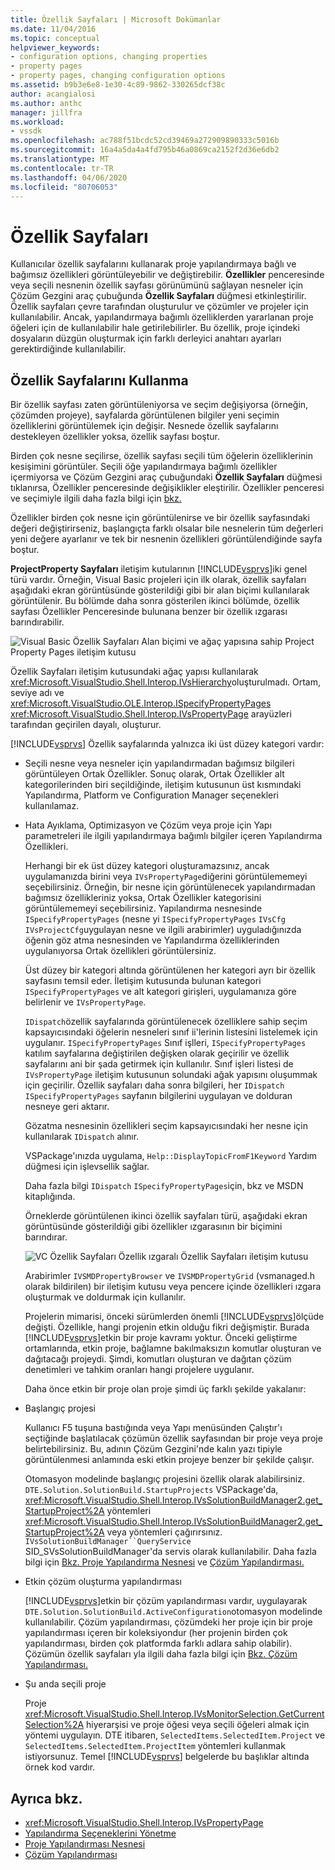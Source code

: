 ```yaml
---
title: Özellik Sayfaları | Microsoft Dokümanlar
ms.date: 11/04/2016
ms.topic: conceptual
helpviewer_keywords:
- configuration options, changing properties
- property pages
- property pages, changing configuration options
ms.assetid: b9b3e6e8-1e30-4c89-9862-330265dcf38c
author: acangialosi
ms.author: anthc
manager: jillfra
ms.workload:
- vssdk
ms.openlocfilehash: ac788f51bcdc52cd39469a272909890333c5016b
ms.sourcegitcommit: 16a4a5da4a4fd795b46a0869ca2152f2d36e6db2
ms.translationtype: MT
ms.contentlocale: tr-TR
ms.lasthandoff: 04/06/2020
ms.locfileid: "80706053"
---
```

# <a name="property-pages"></a>Özellik Sayfaları
Kullanıcılar özellik sayfalarını kullanarak proje yapılandırmaya bağlı ve bağımsız özellikleri görüntüleyebilir ve değiştirebilir. **Özellikler** penceresinde veya seçili nesnenin özellik sayfası görünümünü sağlayan nesneler için Çözüm Gezgini araç çubuğunda **Özellik Sayfaları** düğmesi etkinleştirilir. Özellik sayfaları çevre tarafından oluşturulur ve çözümler ve projeler için kullanılabilir. Ancak, yapılandırmaya bağımlı özelliklerden yararlanan proje öğeleri için de kullanılabilir hale getirilebilirler. Bu özellik, proje içindeki dosyaların düzgün oluşturmak için farklı derleyici anahtarı ayarları gerektirdiğinde kullanılabilir.

## <a name="using-property-pages"></a>Özellik Sayfalarını Kullanma
 Bir özellik sayfası zaten görüntüleniyorsa ve seçim değişiyorsa (örneğin, çözümden projeye), sayfalarda görüntülenen bilgiler yeni seçimin özelliklerini görüntülemek için değişir. Nesnede özellik sayfalarını destekleyen özellikler yoksa, özellik sayfası boştur.

 Birden çok nesne seçilirse, özellik sayfası seçili tüm öğelerin özelliklerinin kesişimini görüntüler. Seçili öğe yapılandırmaya bağımlı özellikler içermiyorsa ve Çözüm Gezgini araç çubuğundaki **Özellik Sayfaları** düğmesi tıklanırsa, Özellikler penceresinde değişiklikler eleştirilir. Özellikler penceresi ve seçimiyle ilgili daha fazla bilgi için [bkz.](../../extensibility/internals/extending-properties.md)

 Özellikler birden çok nesne için görüntülenirse ve bir özellik sayfasındaki değeri değiştirirseniz, başlangıçta farklı olsalar bile nesnelerin tüm değerleri yeni değere ayarlanır ve tek bir nesnenin özellikleri görüntülendiğinde sayfa boştur.

 **ProjectProperty Sayfaları** iletişim kutularının [!INCLUDE[vsprvs](../../code-quality/includes/vsprvs_md.md)]iki genel türü vardır. Örneğin, Visual Basic projeleri için ilk olarak, özellik sayfaları aşağıdaki ekran görüntüsünde gösterildiği gibi bir alan biçimi kullanılarak görüntülenir. Bu bölümde daha sonra gösterilen ikinci bölümde, özellik sayfası Özellikler Penceresinde bulunana benzer bir özellik ızgarası barındırabilir.

 ![Visual Basic Özellik Sayfaları](../../extensibility/internals/media/vsvbproppages.gif "vsVBPropPages") Alan biçimi ve ağaç yapısına sahip Project Property Pages iletişim kutusu

 Özellik Sayfaları iletişim kutusundaki ağaç yapısı kullanılarak <xref:Microsoft.VisualStudio.Shell.Interop.IVsHierarchy>oluşturulmadı. Ortam, seviye adı ve <xref:Microsoft.VisualStudio.OLE.Interop.ISpecifyPropertyPages> <xref:Microsoft.VisualStudio.Shell.Interop.IVsPropertyPage> arayüzleri tarafından geçirilen dayalı, oluşturur.

 [!INCLUDE[vsprvs](../../code-quality/includes/vsprvs_md.md)] Özellik sayfalarında yalnızca iki üst düzey kategori vardır:

- Seçili nesne veya nesneler için yapılandırmadan bağımsız bilgileri görüntüleyen Ortak Özellikler. Sonuç olarak, Ortak Özellikler alt kategorilerinden biri seçildiğinde, iletişim kutusunun üst kısmındaki Yapılandırma, Platform ve Configuration Manager seçenekleri kullanılamaz.

- Hata Ayıklama, Optimizasyon ve Çözüm veya proje için Yapı parametreleri ile ilgili yapılandırmaya bağımlı bilgiler içeren Yapılandırma Özellikleri.

  Herhangi bir ek üst düzey kategori oluşturamazsınız, ancak uygulamanızda birini veya `IVsPropertyPage`diğerini görüntülememeyi seçebilirsiniz. Örneğin, bir nesne için görüntülenecek yapılandırmadan bağımsız özellikleriniz yoksa, Ortak Özellikler kategorisini görüntülememeyi seçebilirsiniz. Yapılandırma nesnesinde `ISpecifyPropertyPages` (nesne yi `ISpecifyPropertyPages` `IVsCfg` `IVsProjectCfg`uygulayan nesne ve ilgili arabirimler) uyguladığınızda öğenin göz atma nesnesinden ve Yapılandırma özelliklerinden uygulanıyorsa Ortak özellikleri görüntülersiniz.

  Üst düzey bir kategori altında görüntülenen her kategori ayrı bir özellik sayfasını temsil eder. İletişim kutusunda bulunan kategori `ISpecifyPropertyPages` ve alt kategori girişleri, uygulamanıza göre belirlenir ve `IVsPropertyPage`.

  `IDispatch`özellik sayfalarında görüntülenecek özelliklere sahip seçim kapsayıcısındaki öğelerin nesneleri sınıf ii'lerinin listesini listelemek için uygulanır. `ISpecifyPropertyPages` Sınıf işlleri, `ISpecifyPropertyPages` katılım sayfalarına değiştirilen değişken olarak geçirilir ve özellik sayfalarını ani bir şada getirmek için kullanılır. Sınıf işleri listesi de `IVsPropertyPage` iletişim kutusunun solundaki ağak yapısını oluşummak için geçirilir. Özellik sayfaları daha sonra bilgileri, her `IDispatch` `ISpecifyPropertyPages` sayfanın bilgilerini uygulayan ve dolduran nesneye geri aktarır.

  Gözatma nesnesinin özellikleri seçim kapsayıcısındaki her nesne için kullanılarak `IDispatch` alınır.

  VSPackage'ınızda uygulama, `Help::DisplayTopicFromF1Keyword` Yardım düğmesi için işlevsellik sağlar.

  Daha fazla bilgi `IDispatch` `ISpecifyPropertyPages`için, bkz ve MSDN kitaplığında.

  Örneklerde görüntülenen ikinci özellik sayfaları türü, aşağıdaki ekran görüntüsünde gösterildiği gibi özellikler ızgarasının bir biçimini barındırar.

  ![VC Özellik Sayfaları](../../extensibility/internals/media/vsvcproppages.gif "vsVCPropPages") Özellik ızgaralı Özellik Sayfaları iletişim kutusu

  Arabirimler `IVSMDPropertyBrowser` ve `IVSMDPropertyGrid` (vsmanaged.h olarak bildirilen) bir iletişim kutusu veya pencere içinde özellikleri ızgara oluşturmak ve doldurmak için kullanılır.

  Projelerin mimarisi, önceki sürümlerden önemli [!INCLUDE[vsprvs](../../code-quality/includes/vsprvs_md.md)]ölçüde değişti. Özellikle, hangi projenin etkin olduğu fikri değişmiştir. Burada [!INCLUDE[vsprvs](../../code-quality/includes/vsprvs_md.md)]etkin bir proje kavramı yoktur. Önceki geliştirme ortamlarında, etkin proje, bağlamne bakılmaksızın komutlar oluşturan ve dağıtacağı projeydi. Şimdi, komutları oluşturan ve dağıtan çözüm denetimleri ve tahkim oranları hangi projelere uygulanır.

  Daha önce etkin bir proje olan proje şimdi üç farklı şekilde yakalanır:

- Başlangıç projesi

   Kullanıcı F5 tuşuna bastığında veya Yapı menüsünden Çalıştır'ı seçtiğinde başlatılacak çözümün özellik sayfasından bir proje veya proje belirtebilirsiniz. Bu, adının Çözüm Gezgini'nde kalın yazı tipiyle görüntülenmesi anlamında eski etkin projeye benzer bir şekilde çalışır.

   Otomasyon modelinde başlangıç projesini özellik olarak alabilirsiniz. `DTE.Solution.SolutionBuild.StartupProjects` VSPackage'da, <xref:Microsoft.VisualStudio.Shell.Interop.IVsSolutionBuildManager2.get_StartupProject%2A> yöntemleri <xref:Microsoft.VisualStudio.Shell.Interop.IVsSolutionBuildManager2.get_StartupProject%2A> veya yöntemleri çağırırsınız. `IVsSolutionBuildManager``QueryService` SID_SVsSolutionBuildManager'da servis olarak kullanılabilir. Daha fazla bilgi için [Bkz. Proje Yapılandırma Nesnesi](../../extensibility/internals/project-configuration-object.md) ve [Çözüm Yapılandırması.](../../extensibility/internals/solution-configuration.md)

- Etkin çözüm oluşturma yapılandırması

   [!INCLUDE[vsprvs](../../code-quality/includes/vsprvs_md.md)]etkin bir çözüm yapılandırması vardır, uygulayarak `DTE.Solution.SolutionBuild.ActiveConfiguration`otomasyon modelinde kullanılabilir. Çözüm yapılandırması, çözümdeki her proje için bir proje yapılandırması içeren bir koleksiyondur (her projenin birden çok yapılandırması, birden çok platformda farklı adlara sahip olabilir). Çözümün özellik sayfaları yla ilgili daha fazla bilgi için [Bkz. Çözüm Yapılandırması.](../../extensibility/internals/solution-configuration.md)

- Şu anda seçili proje

   Proje <xref:Microsoft.VisualStudio.Shell.Interop.IVsMonitorSelection.GetCurrentSelection%2A> hiyerarşisi ve proje öğesi veya seçili öğeleri almak için yöntemi uygulayın. DTE itibaren, `SelectedItems.SelectedItem.Project` ve `SelectedItems.SelectedItem.ProjectItem` yöntemleri kullanmak istiyorsunuz. Temel [!INCLUDE[vsprvs](../../code-quality/includes/vsprvs_md.md)] belgelerde bu başlıklar altında örnek kod vardır.

## <a name="see-also"></a>Ayrıca bkz.
- <xref:Microsoft.VisualStudio.Shell.Interop.IVsPropertyPage>
- [Yapılandırma Seçeneklerini Yönetme](../../extensibility/internals/managing-configuration-options.md)
- [Proje Yapılandırması Nesnesi](../../extensibility/internals/project-configuration-object.md)
- [Çözüm Yapılandırması](../../extensibility/internals/solution-configuration.md)
